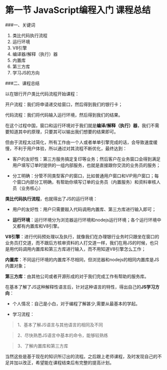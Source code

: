 # 第一节 JavaScript编程入门 课程总结
###一、关键词

1. 类比代码执行流程
2. 运行环境
3. V8引擎
4. 编译器/解释（执行）器 
5. 内置库
6. 第三方库
7. 学习JS的方向

###二、课程总结

以在银行开户类比代码流程开始课程：

开户流程：我们将申请递交给窗口，然后得到我们的银行卡；

代码流程：我们将代码输入运行环境，然后得到我们的结果。

在这个过程中国，窗口和运行环境对于我们就是**编译/解释（执行）器**，我们不需要知道其中的原理，只要其可以输出我们想要的结果即可。

但由于流程太过简化，所有工作由一个人或者单单引擎完成的话，会导致速度缓慢，不利于用户体验，所以通过对其流程不断优化，最终达到：

- 客户的友好性：第三方服务搞定复印等业务；然后客户在业务窗口会得到满足用户填写订单时提供的一组内部服务，也就是直接跟你交流的业务员的服务；

- 分工明确：分管不同类型客户的窗口，比如普通用户窗口和VIP用户窗口；每个窗口内部分工明确，有帮助你填写订单的业务员（内置服务）和资料审核人员（业务核心）

**类比代码执行流程**，也就得出了JS的运行环境：

- 用户的友好性：用户只需要敲入代码调用内置库、第三方库进行输入即可；

- **运行环境**：运行环境分为浏览器运行环境和nodejs运行环境；各个运行环境中又都有内置库和V8引擎。

**V8引擎**：进行代码预处理以及执行，就像我们在办理银行业务时只跟坐在窗口的业务员打交道，而不跟后方核审资料的人打交道一样，我们在用JS的时候，也只是用代码调用内置库和第三方库进行输入，而不用知道V8引擎怎么工作；

**内置库**：不同运行环境的内置库不尽相同，但浏览器和nodejs的相同内置库是JS内置对象；

**第三方库**：由其他公司或者开源形成的对于我们完成工作有帮助的服务库。

在基本了解了JS这种解释性语言后，针对这种语言的特性，得出自己的**JS学习方向**：

- 个人情况：自己是小白，对于编程了解甚少,需要从最基本的学起。

- 学习流程：

>1、基本了解JS语言与其他语言的相同及不同

>2、尽快熟悉JS语言中基本的命令，能够较熟练

>3、了解内置库和第三方库

当然这些是基于现在的知识所订出的流程。之后跟上老师课程，及时发现自己的不足并加以改正，希望能在课程结束后有完整的提高计划。


